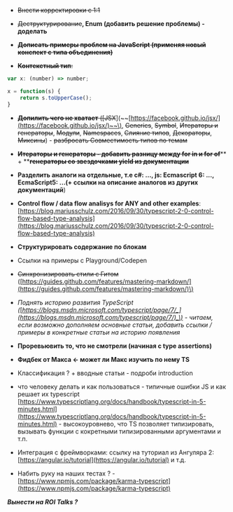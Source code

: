 * ~~Внести корректировки с 1:1~~
* ~~Деструктурирование~~**, Enum \(добавить решение проблемы\) - доделать**
* ~~**Дописать примеры проблем на JavaScript \(применяя новый конспект с типа объединения\)**~~

* ~~**Контекстный тип**:~~

```js
var x: (number) => number;

x = function(s) {
    return s.toUpperCase();
}
```

* ~~**Допилить чего не хватает** ~~\(\[~~JSX~~\]\(~~[https://facebook.github.io/jsx/](https://facebook.github.io/jsx/)~~\), ~~Generics~~, ~~Symbol~~, ~~Итераторы и генераторы~~, ~~Модули~~, ~~Namespaces~~, ~~Слияние типов~~, ~~Декораторы~~, ~~Миксины~~\) - ~~разбросать Совместимость типов по темам~~
* ~~**Итераторы и генераторы - добавить разницу между for in и for of**~~** + **~~**генераторы со звездочками yield из документации**~~
* **Разделить аналоги на отдельные, т.е c\#: ..., js: Ecmascript 6: ..., EcmaScript5: ...\(+ ссылки на описание аналогов из других документаций**\)
* **Control flow / data flow analisys for ANY and other examples**: [https://blog.mariusschulz.com/2016/09/30/typescript-2-0-control-flow-based-type-analysis](https://blog.mariusschulz.com/2016/09/30/typescript-2-0-control-flow-based-type-analysis)

* **Структурировать содержание по блокам**

* Ссылки на примеры с Playground/Codepen

* ~~Синхронизировать стили с Гитом~~ \([https://guides.github.com/features/mastering-markdown/](https://guides.github.com/features/mastering-markdown/)\)

* _Поднять историю развития TypeScript \(_[_https://blogs.msdn.microsoft.com/typescript/page/7/_](https://blogs.msdn.microsoft.com/typescript/page/7/)_\) - читаем, если возможно дополняем основные статьи, добавить ссылки / примеры в конкретные статьи на историю появления_

* **Проревьювить то, что не смотрели \(начиная с type assertions\)**

* **Фидбек от Макса &lt;- может ли Макс изучить по нему TS**

* Классификация ? + вводные статьи - подроби introduction

* что человеку делать и как пользоваться - типичные ошибки JS и как решает их typescript [https://www.typescriptlang.org/docs/handbook/typescript-in-5-minutes.html](https://www.typescriptlang.org/docs/handbook/typescript-in-5-minutes.html) - высокоуровнево, что TS позволяет типизировать, вызывать функции с кокретными типизированными аргументами и т.п.

* Интеграция с фреймворками: ссылку на туториал из Ангуляра 2: [https://angular.io/tutorial](https://angular.io/tutorial) и т.д.

* Набить руку на наших тестах ? - [https://www.npmjs.com/package/karma-typescript](https://www.npmjs.com/package/karma-typescript)

_**Вынести на ROI Talks ?**_

